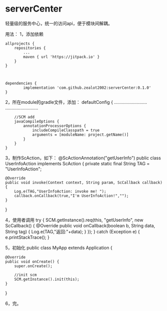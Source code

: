 # serverCenter

轻量级的服务中心，统一的访问api，便于模块间解耦。

用法：
1，添加依赖



	allprojects {
		repositories {
			...
			maven { url 'https://jitpack.io' }
		}
	}



	dependencies {
	        implementation 'com.github.zealot2002:serverCenter:0.1.0'
	}
        
2，所在module的gradle文件，添加：
defaultConfig {
        ..........................
        ..........................
        
        //SCM add
        javaCompileOptions {
            annotationProcessorOptions {
                includeCompileClasspath = true
                arguments = [moduleName: project.getName()]
            }
        }
    }

3，制作ScAction，如下：
@ScActionAnnotation("getUserInfo")
public class UserInfoAction implements ScAction {
    private static final String TAG = "UserInfoAction";

    @Override
    public void invoke(Context context, String param, ScCallback callback) {
        Log.e(TAG,"UserInfoAction: invoke me! ");
        callback.onCallback(true,"I'm UserInfoAction!","");
    }
}

4，使用者调用
try {
    SCM.getInstance().req(this, "getUserInfo", new ScCallback() {
        @Override
        public void onCallback(boolean b, String data, String tag) {
            Log.e(TAG,"返回:"+data);
        }
    });
} catch (Exception e) {
    e.printStackTrace();
}

5，初始化
public class MyApp extends Application {

    @Override
    public void onCreate() {
        super.onCreate();
        
        //init scm
        SCM.getInstance().init(this);
    }
}

6，完。


